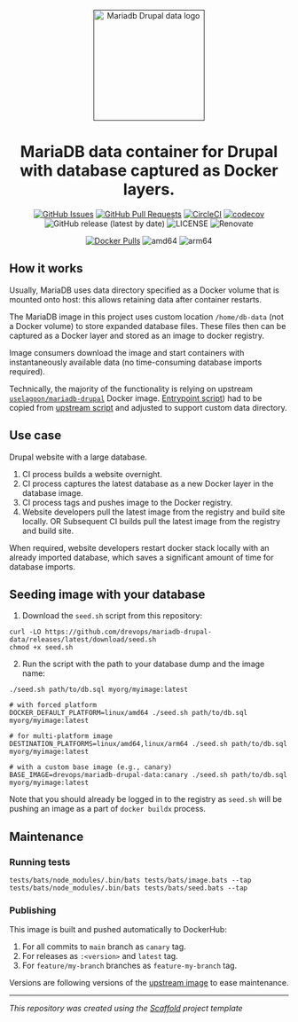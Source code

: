 <p align="center">
  <a href="" rel="noopener">
  <img width=200px height=200px src="https://placehold.jp/000000/ffffff/200x200.png?text=MariaDB+Drupal+Data&css=%7B%22border-radius%22%3A%22%20100px%22%7D" alt="Mariadb Drupal data logo"></a>
</p>

<h1 align="center">MariaDB data container for Drupal with database captured as Docker layers.</h1>

<div align="center">

[![GitHub Issues](https://img.shields.io/github/issues/drevops/mariadb-drupal-data.svg)](https://github.com/drevops/mariadb-drupal-data/issues)
[![GitHub Pull Requests](https://img.shields.io/github/issues-pr/drevops/mariadb-drupal-data.svg)](https://github.com/drevops/mariadb-drupal-data/pulls)
[![CircleCI](https://circleci.com/gh/drevops/mariadb-drupal-data.svg?style=shield)](https://circleci.com/gh/drevops/mariadb-drupal-data)
[![codecov](https://codecov.io/gh/drevops/mariadb-drupal-data/graph/badge.svg?token=JYSIXUF6QX)](https://codecov.io/gh/drevops/mariadb-drupal-data)
![GitHub release (latest by date)](https://img.shields.io/github/v/release/drevops/mariadb-drupal-data)
![LICENSE](https://img.shields.io/github/license/drevops/mariadb-drupal-data)
![Renovate](https://img.shields.io/badge/renovate-enabled-green?logo=renovatebot)

[![Docker Pulls](https://img.shields.io/docker/pulls/drevops/mariadb-drupal-data?logo=docker)](https://hub.docker.com/r/drevops/mariadb-drupal-data)
![amd64](https://img.shields.io/badge/arch-linux%2Famd64-brightgreen)
![arm64](https://img.shields.io/badge/arch-linux%2Farm64-brightgreen)

</div>

## How it works

Usually, MariaDB uses data directory specified as a Docker volume that is
mounted onto host: this allows retaining data after container restarts.

The MariaDB image in this project uses custom location `/home/db-data` (not
a Docker volume) to store expanded database files. These files then can be
captured as a Docker layer and stored as an image to docker registry.

Image consumers download the image and start containers with instantaneously
available data (no time-consuming database imports required).

Technically, the majority of the functionality is relying on upstream [`uselagoon/mariadb-drupal`](https://github.com/uselagoon/lagoon-images/blob/main/images/mariadb-drupal/10.11.Dockerfile) Docker image.
[Entrypoint script](entrypoint.bash)) had to be copied from [upstream script](https://github.com/uselagoon/lagoon-images/blob/main/images/mariadb/entrypoints/9999-mariadb-init.bash) and adjusted to support custom data directory.

## Use case

Drupal website with a large database.

1. CI process builds a website overnight.
2. CI process captures the latest database as a new Docker layer in the database image.
3. CI process tags and pushes image to the Docker registry.
4. Website developers pull the latest image from the registry and build site locally.
   OR
   Subsequent CI builds pull the latest image from the registry and build site.

When required, website developers restart docker stack locally with an already
imported database, which saves a significant amount of time for database
imports.

## Seeding image with your database

1. Download the `seed.sh` script from this repository:
```shell
curl -LO https://github.com/drevops/mariadb-drupal-data/releases/latest/download/seed.sh
chmod +x seed.sh
```
2. Run the script with the path to your database dump and the image name:

```shell
./seed.sh path/to/db.sql myorg/myimage:latest

# with forced platform
DOCKER_DEFAULT_PLATFORM=linux/amd64 ./seed.sh path/to/db.sql myorg/myimage:latest

# for multi-platform image
DESTINATION_PLATFORMS=linux/amd64,linux/arm64 ./seed.sh path/to/db.sql myorg/myimage:latest

# with a custom base image (e.g., canary)
BASE_IMAGE=drevops/mariadb-drupal-data:canary ./seed.sh path/to/db.sql myorg/myimage:latest
```

Note that you should already be logged in to the registry as `seed.sh` will be pushing an image as a part of `docker buildx` process.

## Maintenance

### Running tests

    tests/bats/node_modules/.bin/bats tests/bats/image.bats --tap
    tests/bats/node_modules/.bin/bats tests/bats/seed.bats --tap

### Publishing

This image is built and pushed automatically to DockerHub:
1. For all commits to `main` branch as `canary` tag.
2. For releases as `:<version>` and `latest` tag.
3. For `feature/my-branch` branches as `feature-my-branch` tag.

Versions are following versions of the [upstream image](https://hub.docker.com/r/uselagoon/mariadb-drupal/tags) to ease maintenance.

---
_This repository was created using the [Scaffold](https://getscaffold.dev/) project template_
